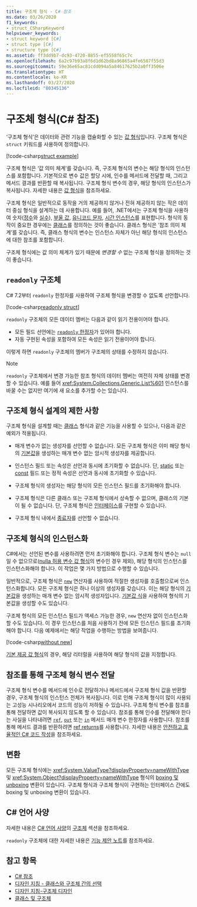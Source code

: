 ```yaml
---
title: 구조체 형식 - C# 참조
ms.date: 03/26/2020
f1_keywords:
- struct_CSharpKeyword
helpviewer_keywords:
- struct keyword [C#]
- struct type [C#]
- structure type [C#]
ms.assetid: ff3dd9b7-dc93-4720-8855-ef5558f65c7c
ms.openlocfilehash: 6a2c97b93a8f6d1d62bd8a96865a4fe6587f55d3
ms.sourcegitcommit: 59e36e65ac81cdd094a5a84617625b2a0ff3506e
ms.translationtype: HT
ms.contentlocale: ko-KR
ms.lasthandoff: 03/27/2020
ms.locfileid: "80345136"
---
```

# <a name="structure-types-c-reference"></a>구조체 형식(C# 참조)

‘구조체 형식’은 데이터와 관련 기능을 캡슐화할 수 있는 [값 형식](value-types.md)입니다.   구조체 형식은 `struct` 키워드를 사용하여 정의합니다.

[!code-csharp[struct example](snippets/StructType.cs#StructExample)]

구조체 형식은 ‘값 의미 체계’를 갖습니다.  즉, 구조체 형식의 변수는 해당 형식의 인스턴스를 포함합니다. 기본적으로 변수 값은 할당 시에, 인수를 메서드에 전달할 때, 그리고 메서드 결과를 반환할 때 복사됩니다. 구조체 형식 변수의 경우, 해당 형식의 인스턴스가 복사됩니다. 자세한 내용은 [값 형식](value-types.md)을 참조하세요.

구조체 형식은 일반적으로 동작을 거의 제공하지 않거나 전혀 제공하지 않는 작은 데이터 중심 형식을 설계하는 데 사용합니다. 예를 들어, .NET에서는 구조체 형식을 사용하여 숫자([정수](integral-numeric-types.md)와 [실수](floating-point-numeric-types.md)), [부울 값](bool.md), [유니코드 문자](char.md), [시간 인스턴스](xref:System.DateTime)를 표현합니다. 형식의 동작이 중요한 경우에는 [클래스](../keywords/class.md)를 정의하는 것이 좋습니다. 클래스 형식은 ‘참조 의미 체계’를 갖습니다.  즉, 클래스 형식의 변수는 인스턴스 자체가 아닌 해당 형식의 인스턴스에 대한 참조를 포함합니다.

구조체 형식에는 값 의미 체계가 있기 때문에 *변경할 수* 없는 구조체 형식을 정의하는 것이 좋습니다.

## <a name="readonly-struct"></a>`readonly` 구조체

C# 7.2부터 `readonly` 한정자를 사용하여 구조체 형식을 변경할 수 없도록 선언합니다.

[!code-csharp[readonly struct](snippets/StructType.cs#ReadonlyStruct)]

`readonly` 구조체의 모든 데이터 멤버는 다음과 같이 읽기 전용이어야 합니다.

- 모든 필드 선언에는 [`readonly` 한정자](../keywords/readonly.md)가 있어야 합니다.
- 자동 구현된 속성을 포함하여 모든 속성은 읽기 전용이어야 합니다.

이렇게 하면 `readonly` 구조체의 멤버가 구조체의 상태를 수정하지 않습니다.

> [!NOTE]
> `readonly` 구조체에서 변경 가능한 참조 형식의 데이터 멤버는 여전히 자체 상태를 변경할 수 있습니다. 예를 들어 <xref:System.Collections.Generic.List%601> 인스턴스를 바꿀 수는 없지만 여기에 새 요소를 추가할 수는 있습니다.

## <a name="limitations-with-the-design-of-a-structure-type"></a>구조체 형식 설계의 제한 사항

구조체 형식을 설계할 때는 [클래스](../keywords/class.md) 형식과 같은 기능을 사용할 수 있으나, 다음과 같은 예외가 적용됩니다.

- 매개 변수가 없는 생성자를 선언할 수 없습니다. 모든 구조체 형식은 이미 해당 형식의 [기본값](default-values.md)을 생성하는 매개 변수 없는 암시적 생성자를 제공합니다.

- 인스턴스 필드 또는 속성은 선언과 동시에 초기화할 수 없습니다. 단, [static](../keywords/static.md) 또는 [const](../keywords/const.md) 필드 또는 정적 속성은 선언과 동시에 초기화할 수 있습니다.

- 구조체 형식의 생성자는 해당 형식의 모든 인스턴스 필드를 초기화해야 합니다.

- 구조체 형식은 다른 클래스 또는 구조체 형식에서 상속할 수 없으며, 클래스의 기본이 될 수 없습니다. 단, 구조체 형식은 [인터페이스](../keywords/interface.md)를 구현할 수 있습니다.

- 구조체 형식 내에서 [종료자](../../programming-guide/classes-and-structs/destructors.md)를 선언할 수 없습니다.

## <a name="instantiation-of-a-structure-type"></a>구조체 형식의 인스턴스화

C#에서는 선언된 변수를 사용하려면 먼저 초기화해야 합니다. 구조체 형식 변수는 `null`일 수 없으므로([nulla 허용 변수 값 형식](nullable-value-types.md)의 변수인 경우 제외), 해당 형식의 인스턴스를 인스턴스화해야 합니다. 이 작업은 몇 가지 방법으로 수행할 수 있습니다.

일반적으로, 구조체 형식은 [`new`](../operators/new-operator.md) 연산자를 사용하여 적절한 생성자를 호출함으로써 인스턴스화합니다. 모든 구조체 형식은 하나 이상의 생성자를 갖습니다. 이는 해당 형식의 [기본값](default-values.md)을 생성하는 매개 변수 없는 암시적 생성자입니다. [기본값 식](../operators/default.md)을 사용하여 형식의 기본값을 생성할 수도 있습니다.

구조체 형식의 모든 인스턴스 필드가 액세스 가능한 경우, `new` 연산자 없이 인스턴스화할 수도 있습니다. 이 경우 인스턴스를 처음 사용하기 전에 모든 인스턴스 필드를 초기화해야 합니다. 다음 예제에서는 해당 작업을 수행하는 방법을 보여줍니다.

[!code-csharp[without new](snippets/StructType.cs#WithoutNew)]

[기본 제공 값 형식](value-types.md#built-in-value-types)의 경우, 해당 리터럴을 사용하여 해당 형식의 값을 지정합니다.

## <a name="passing-structure-type-variables-by-reference"></a>참조를 통해 구조체 형식 변수 전달

구조체 형식 변수를 메서드에 인수로 전달하거나 메서드에서 구조체 형식 값을 반환할 경우, 구조체 형식의 인스턴스 전체가 복사됩니다. 이로 인해 구조체 형식이 많이 사용되는 고성능 시나리오에서 코드의 성능이 저하될 수 있습니다. 구조체 형식 변수를 참조를 통해 전달하면 값이 복사되지 않도록 할 수 있습니다. 참조를 통해 인수를 전달해야 한다는 사실을 나타내려면 [`ref`](../keywords/ref.md#passing-an-argument-by-reference), [`out`](../keywords/out-parameter-modifier.md) 또는 [`in`](../keywords/in-parameter-modifier.md) 메서드 매개 변수 한정자를 사용합니다. 참조를 통해 메서드 결과를 반환하려면 [ref returns](../../programming-guide/classes-and-structs/ref-returns.md)를 사용합니다. 자세한 내용은 [안전하고 효율적인 C# 코드 작성](../../write-safe-efficient-code.md)을 참조하세요.

## <a name="conversions"></a>변환

모든 구조체 형식에는 <xref:System.ValueType?displayProperty=nameWithType> 및 <xref:System.Object?displayProperty=nameWithType> 형식의 [boxing 및 unboxing](../../programming-guide/types/boxing-and-unboxing.md) 변환이 있습니다. 구조체 형식과 구조체 형식이 구현하는 인터페이스 간에도 boxing 및 unboxing 변환이 있습니다.

## <a name="c-language-specification"></a>C# 언어 사양

자세한 내용은 [C# 언어 사양](~/_csharplang/spec/introduction.md)의 [구조체](~/_csharplang/spec/structs.md) 섹션을 참조하세요.

`readonly` 구조체에 대한 자세한 내용은 [기능 제안 노트](~/_csharplang/proposals/csharp-7.2/readonly-ref.md#readonly-structs)를 참조하세요.

## <a name="see-also"></a>참고 항목

- [C# 참조](../index.md)
- [디자인 지침 - 클래스와 구조체 간의 선택](../../../standard/design-guidelines/choosing-between-class-and-struct.md)
- [디자인 지침-구조체 디자인](../../../standard/design-guidelines/struct.md)
- [클래스 및 구조체](../../programming-guide/classes-and-structs/index.md)
